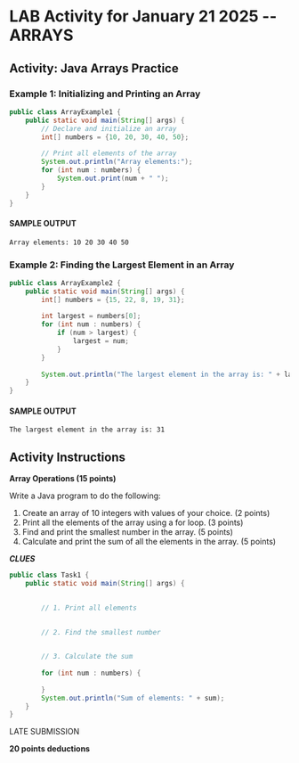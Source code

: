 # LAB Activity for January 21 2025 -- ARRAYS

## Activity: Java Arrays Practice

### Example 1: Initializing and Printing an Array

```java
public class ArrayExample1 {
    public static void main(String[] args) {
        // Declare and initialize an array
        int[] numbers = {10, 20, 30, 40, 50};
        
        // Print all elements of the array
        System.out.println("Array elements:");
        for (int num : numbers) {
            System.out.print(num + " ");
        }
    }
}
```

#### SAMPLE OUTPUT

```
Array elements: 10 20 30 40 50
```

### Example 2: Finding the Largest Element in an Array

```java
public class ArrayExample2 {
    public static void main(String[] args) {
        int[] numbers = {15, 22, 8, 19, 31};
        
        int largest = numbers[0];
        for (int num : numbers) {
            if (num > largest) {
                largest = num;
            }
        }
        
        System.out.println("The largest element in the array is: " + largest);
    }
}
```

#### SAMPLE OUTPUT

```
The largest element in the array is: 31
```

## Activity Instructions

**Array Operations (15 points)**

Write a Java program to do the following:

1. Create an array of 10 integers with values of your choice. (2 points)
2. Print all the elements of the array using a for loop. (3 points)
3. Find and print the smallest number in the array. (5 points)
4. Calculate and print the sum of all the elements in the array. (5 points)

***CLUES***

```java
public class Task1 {
    public static void main(String[] args) {
      

        // 1. Print all elements
       

        // 2. Find the smallest number
      

        // 3. Calculate the sum
      
        for (int num : numbers) {
         
        }
        System.out.println("Sum of elements: " + sum);
    }
}
```

LATE SUBMISSION

**20 points deductions**
